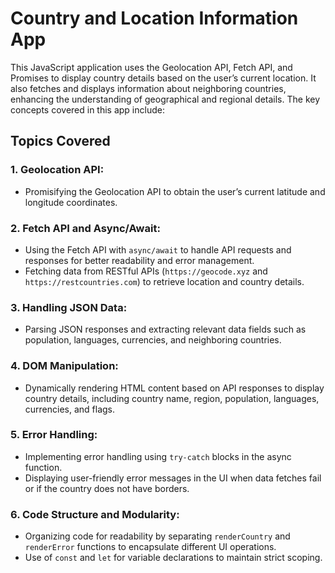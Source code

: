 # Country and Location Information App

This JavaScript application uses the Geolocation API, Fetch API, and Promises to display country details based on the user’s current location. It also fetches and displays information about neighboring countries, enhancing the understanding of geographical and regional details. The key concepts covered in this app include:

## Topics Covered

### 1. **Geolocation API**:

- Promisifying the Geolocation API to obtain the user’s current latitude and longitude coordinates.

### 2. **Fetch API and Async/Await**:

- Using the Fetch API with `async/await` to handle API requests and responses for better readability and error management.
- Fetching data from RESTful APIs (`https://geocode.xyz` and `https://restcountries.com`) to retrieve location and country details.

### 3. **Handling JSON Data**:

- Parsing JSON responses and extracting relevant data fields such as population, languages, currencies, and neighboring countries.

### 4. **DOM Manipulation**:

- Dynamically rendering HTML content based on API responses to display country details, including country name, region, population, languages, currencies, and flags.

### 5. **Error Handling**:

- Implementing error handling using `try-catch` blocks in the async function.
- Displaying user-friendly error messages in the UI when data fetches fail or if the country does not have borders.

### 6. **Code Structure and Modularity**:

- Organizing code for readability by separating `renderCountry` and `renderError` functions to encapsulate different UI operations.
- Use of `const` and `let` for variable declarations to maintain strict scoping.
